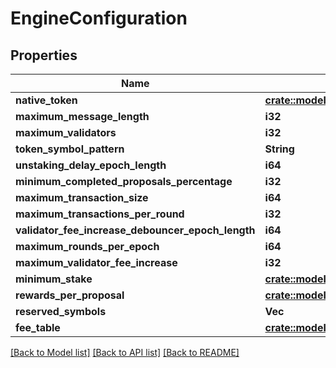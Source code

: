 # EngineConfiguration

## Properties

Name | Type | Description | Notes
------------ | ------------- | ------------- | -------------
**native_token** | [**crate::models::TokenResourceIdentifier**](TokenResourceIdentifier.md) |  | 
**maximum_message_length** | **i32** |  | 
**maximum_validators** | **i32** |  | 
**token_symbol_pattern** | **String** |  | 
**unstaking_delay_epoch_length** | **i64** |  | 
**minimum_completed_proposals_percentage** | **i32** |  | 
**maximum_transaction_size** | **i64** |  | 
**maximum_transactions_per_round** | **i32** |  | 
**validator_fee_increase_debouncer_epoch_length** | **i64** |  | 
**maximum_rounds_per_epoch** | **i64** |  | 
**maximum_validator_fee_increase** | **i32** |  | 
**minimum_stake** | [**crate::models::ResourceAmount**](ResourceAmount.md) |  | 
**rewards_per_proposal** | [**crate::models::ResourceAmount**](ResourceAmount.md) |  | 
**reserved_symbols** | **Vec<String>** |  | 
**fee_table** | [**crate::models::FeeTable**](FeeTable.md) |  | 

[[Back to Model list]](../README.md#documentation-for-models) [[Back to API list]](../README.md#documentation-for-api-endpoints) [[Back to README]](../README.md)


